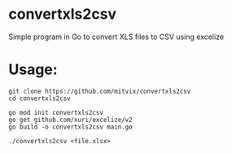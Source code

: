 # convertxls2csv
Simple program in Go to convert XLS files to CSV using excelize

# Usage:

```
git clone https://github.com/mitvix/convertxls2csv
cd convertxls2csv

go mod init convertxls2csv
go get github.com/xuri/excelize/v2
go build -o convertxls2csv main.go

./convertxls2csv <file.xlsx>
```

